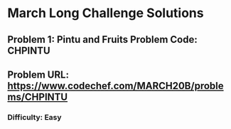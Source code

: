 # March Long Challenge Solutions

## Problem 1: Pintu and Fruits Problem Code: CHPINTU

## Problem URL: **https://www.codechef.com/MARCH20B/problems/CHPINTU**

### Difficulty: Easy
